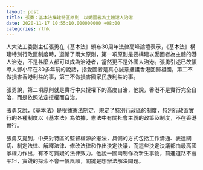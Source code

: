 ```yaml
---
layout: post
title: 張勇：基本法構建特區原則　以愛國者為主體港人治港
date: 2020-11-17 10:55:10.000000000 +08:00
categories: rthk
---
```


人大法工委副主任張勇在《基本法》頒布30周年法律高峰論壇表示，《基本法》構建特別行政區制度時，遵循了兩大原則，第一項原則是要構建以愛國者為主體的港人治港，不是甚麼人都可以成為治港者，當然更不是外國人治港。張勇引述已故領導人鄧小平在30多年前的說話，指愛國者是真心誠意擁護香港回歸祖國，第二不做損害香港利益的事，第三不做損害國家民族利益的事。

張勇說，第二項原則就是實行中央授權下的高度自治，他說，香港不是實行完全自治，而是依照法定授權而自治。

張勇又說，《基本法》是根據憲法制定，規定了特別行政區的制度，特別行政區實行的各種制度以《基本法》為依據，憲法中有關社會主義的政策及制度，不在香港實行。

張勇又提到，中央對特區的監督權源於憲法，具備的方式包括工作溝通、表達關切、制定法律、解釋法律、修改法律和作出決定決議，而這些決定決議都由最高國家權力作出，有不可質疑的法律效力。他說一國兩制作為新生事物，前進道路不會平坦，實踐的探索不會一帆風順，關鍵是想辦法解決問題。
